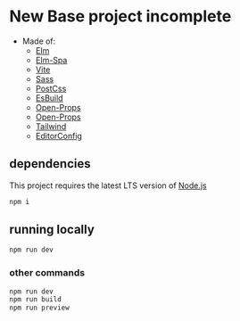 # New Base project **incomplete**
- Made of:
  - [Elm](https://elm-lang.org)   
  - [Elm-Spa](https://elm-spa.dev)
  - [Vite](https://vitejs.dev)
  - [Sass](https://sass-lang.com)
  - [PostCss](https://postcss.org)
  - [EsBuild](https://esbuild.github.io)
  - [Open-Props](https://open-props.style)
  - [Open-Props](https://open-props.style)
  - [Tailwind](https://tailwindcss.com)
  - [EditorConfig](https://editorconfig.org)

## dependencies

This project requires the latest LTS version of [Node.js](https://nodejs.org/)

```bash
npm i
```

## running locally

```bash
npm run dev
```

### other commands

```bash
npm run dev
npm run build
npm run preview
```
